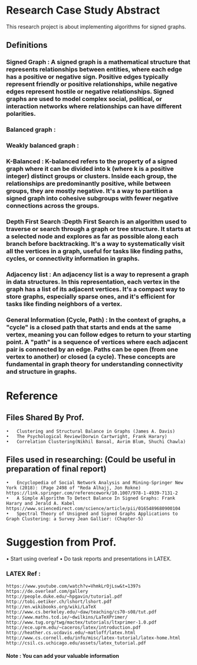 # Research Case Study Abstract 
This research project is about implementing algorithms for signed graphs. 

## Definitions 
### Signed Graph : A signed graph is a mathematical structure that represents relationships between entities, where each edge has a positive or negative sign. Positive edges typically represent friendly or positive relationships, while negative edges represent hostile or negative relationships. Signed graphs are used to model complex social, political, or interaction networks where relationships can have different polarities.

### Balanced graph :

### Weakly balanced graph : 

### K-Balanced : K-balanced refers to the property of a signed graph where it can be divided into k (where k is a positive integer) distinct groups or clusters. Inside each group, the relationships are predominantly positive, while between groups, they are mostly negative. It's a way to partition a signed graph into cohesive subgroups with fewer negative connections across the groups.

### Depth First Search :Depth First Search is an algorithm used to traverse or search through a graph or tree structure. It starts at a selected node and explores as far as possible along each branch before backtracking. It's a way to systematically visit all the vertices in a graph, useful for tasks like finding paths, cycles, or connectivity information in graphs.

### Adjacency list : An adjacency list is a way to represent a graph in data structures. In this representation, each vertex in the graph has a list of its adjacent vertices. It's a compact way to store graphs, especially sparse ones, and it's efficient for tasks like finding neighbors of a vertex.

### General Information (Cycle, Path) : In the context of graphs, a "cycle" is a closed path that starts and ends at the same vertex, meaning you can follow edges to return to your starting point. A "path" is a sequence of vertices where each adjacent pair is connected by an edge. Paths can be open (from one vertex to another) or closed (a cycle). These concepts are fundamental in graph theory for understanding connectivity and structure in graphs.

# Reference 
## Files Shared By Prof.  
	•	Clustering and Structural Balance in Graphs (James A. Davis)
	•	The Psychological Review(Dorwin Cartwright, Frank Harary) 
	•	Correlation Clustering(Nikhil Bansal, Avrim Blum, Shuchi Chawla)

## Files used in researching: (Could be useful in preparation of final report)
	•	Encyclopedia of Social Network Analysis and Mining-Springer New York (2018): (Page 2498 of "Reda Alhajj, Jon Rokne) 
    https://link.springer.com/referencework/10.1007/978-1-4939-7131-2
	•	A Simple Algorithm To Detect Balance In Signed Graphs: Frank Harary and Jerald A. Kabel
    https://www.sciencedirect.com/science/article/pii/0165489680900104
	•	Spectral Theory of Unsigned and Signed Graphs Applications to Graph Clustering: a Survey Jean Gallier: (Chapter-5)

 # Suggestion from Prof. 
   • Start using overleaf
   • Do task reports and presentations in LATEX.
   ### LATEX Ref : 
    https://www.youtube.com/watch?v=VhmkLrOjLsw&t=1397s
    https://de.overleaf.com/gallery
    http://people.duke.edu/~hpgavin/tutorial.pdf
    http://tobi.oetiker.ch/lshort/lshort.pdf
    http://en.wikibooks.org/wiki/LaTeX
    http://www.cs.berkeley.edu/~daw/teaching/cs70-s08/tut.pdf
    http://www.maths.tcd.ie/~dwilkins/LaTeXPrimer/
    http://www.tug.org/twg/mactex/tutorials/ltxprimer-1.0.pdf
    http://ece.uprm.edu/~caceros/latex/introduction.pdf
    http://heather.cs.ucdavis.edu/~matloff/latex.html
    http://www.cs.cornell.edu/info/misc/latex-tutorial/latex-home.html
    http://csil.cs.uchicago.edu/assets/latex_tutorial.pdf




#### Note : You can add your valuable information
